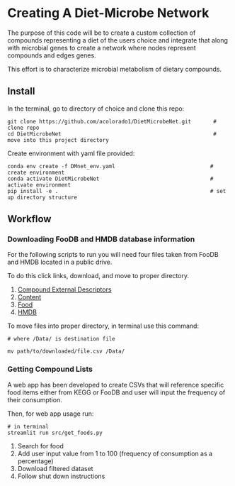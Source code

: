 # Creating A Diet-Microbe Network

The purpose of this code will be to create a custom collection of compounds representing a diet of the users choice and integrate that along with microbial genes to create a network where nodes represent compounds and edges genes.

This effort is to characterize microbial metabolism of dietary compounds.

## Install 

In the terminal, go to directory of choice and clone this repo:

```
git clone https://github.com/acolorado1/DietMicrobeNet.git       # clone repo
cd DietMicrobeNet                                                # move into this project directory 
```

Create environment with yaml file provided:

```
conda env create -f DMnet_env.yaml                              # create environment
conda activate DietMicrobeNet                                   # activate environment 
pip install -e .                                                # set up directory structure 
```

## Workflow 

### Downloading FooDB and HMDB database information

For the following scripts to run you will need four files taken from FooDB and HMDB located in a public drive. 

To do this click links, download, and move to proper directory.

1. [Compound External Descriptors](https://olucdenver-my.sharepoint.com/:x:/g/personal/angelasofia_burkhartcolorado_cuanschutz_edu/ESXx7vpypQFOt4iVv6x-ErkBykpAVS1fppQjYZkrxkDnAA?download=1)
2. [Content](https://olucdenver-my.sharepoint.com/:x:/g/personal/angelasofia_burkhartcolorado_cuanschutz_edu/EYJUYQWmY9VDlYZIAXpzpvEBzhrnViFZQjrikXIla_aPPg?download=1)
3. [Food](https://olucdenver-my.sharepoint.com/:x:/g/personal/angelasofia_burkhartcolorado_cuanschutz_edu/EXyRAlYs1htNlcwz5T67BxQBGO7HfOjmfIBlkOydM0BIAw?download=1)
4. [HMDB](https://olucdenver-my.sharepoint.com/:x:/g/personal/angelasofia_burkhartcolorado_cuanschutz_edu/EbY2fD3JTcNLomKFqQhY5jABAXN-60A80PmkngRynazocg?download=1)

To move files into proper directory, in terminal use this command: 

```
# where /Data/ is destination file 

mv path/to/downloaded/file.csv /Data/ 
```

### Getting Compound Lists 

A web app has been developed to create CSVs that will reference specific food items either from KEGG or FooDB and user will input the frequency of their consumption. 

Then, for web app usage run: 

```
# in terminal
streamlit run src/get_foods.py
```
1. Search for food 
2. Add user input value from 1 to 100 (frequency of consumption as a percentage)
3. Download filtered dataset
4. Follow shut down instructions 
